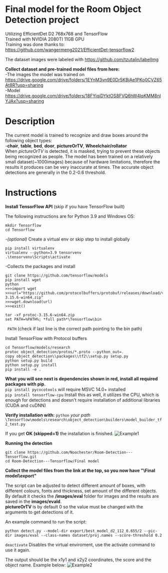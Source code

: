 
# Final model for the Room Object Detection project

Utilizing EfficientDet D2 768x768 and TensorFlow\
Trained with NVIDIA 2080TI 11GB GPU\
Training was done thanks to:\
https://github.com/wangermeng2021/EfficientDet-tensorflow2

The dataset images were labeled with https://github.com/tzutalin/labelImg

**Collect dataset and pre-trained model files from here:** \
-The images the model was trained on\
https://drive.google.com/drive/folders/1EYnM3vn9E0Dr5KBjAe1PKo0CVZ65At8R?usp=sharing 
\
-Model\
https://drive.google.com/drive/folders/18FYiqiDYktOS8FVQ6hW4lqKMM8nlYJAx?usp=sharing

# Description
The current model is trained to recognize and draw boxes around the following object types:\
-**chair**, **table**, **bed**, **door**, **pictureOrTV**, **Wheelchair/rollator**\
When *pictureOrTV* is detected, it is masked, trying to prevent these objects being recognized as people. 
The model has been trained on a relatively small dataset(~1000images) because of hardware limitations, therefore the results it produces can be very inaccurate at times. The accurate object detections are generally in the 0.2-0.6 threshold.

# Instructions
**Install TensorFlow API** (skip if you have TensorFlow built)

The following instructions are for Python 3.9 and Windows OS:
```
mkdir Tensorflow
cd Tensorflow
```
*-(optional)* Create a virtual env or skip step to install globally
```
pip install virtualenv
virtualenv --python=3.9 tensorvenv
.\tensorvenv\Scripts\activate
```
-Collects the packages and install
```
git clone https://github.com/tensorflow/models
pip install wget
python
>>>import wget
>>>url="https://github.com/protocolbuffers/protobuf/releases/download/v3.15.6/protoc-3.15.6-win64.zip"
>>>wget.download(url)
>>>exit()

tar -xf protoc-3.15.6-win64.zip
set PATH=%PATH%; *full path*\Tensorflow\bin
``` 
``` PATH``` (check if last line is the correct path pointing to the bin path)

Install TensorFlow with Protocol buffers
```
cd Tensorflow/models/research
protoc object_detection/protos/*.proto --python_out=.
copy object_detection\\packages\\tf2\\setup.py setup.py
python setup.py build
python setup.py install
pip install -e .
```

**What you will see next is dependencies shown in red, install all required packages with pip.**\
```pip install pycocotools``` will require MSVC 14.0+ installed\
```pip install tensorflow-cpu``` Install this as well, it utilizes the CPU, which is enough for detections and doesn't require installation of additional libraries (CUDA and cuDNN)

**Verify installation with:**
```python``` *your path*``` \Tensorflow\models\research\object_detection\builders\model_builder_tf2_test.py```

If you get **OK (skipped=1)** the installation is finished.
![Example1](Example2.png?raw=true "Verification")


**Running the detection**
```
git clone https://github.com/Noochester/Room-Detection---Tensorflow.git
cd Room-Detection---Tensorflow/Final model
```
**Collect the model files from the link at the top, so you now have "\Final model\export"**

The script can be adjusted to detect different amount of boxes, with different colours, fonts and thickness, set amount of the different objects. By default it checks the **/images/eval** folder for images and the results are saved in the **images/evald**.\
**pictureOrTV** is by default 0 so the value must be changed with the arguments to get detections of it. 

An example command to run the script:
```
python detect.py --model-dir export/best_model_d2_112_0.655/2 --pic-dir images/eval --class-names dataset/proj.names --score-threshold 0.2
```
```deactivate``` Disables the virtual enviroment, use the activate command to use it again.

The output should be the x1y1 and x2y2 coordinates, the score and the object name. Example below:
![Example2](Example1.png?raw=true "Outputs")
